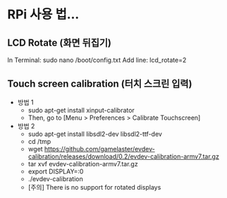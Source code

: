 # RPi 사용 법...


## LCD Rotate (화면 뒤집기)
In Terminal: sudo nano /boot/config.txt
Add line: lcd_rotate=2


## Touch screen calibration (터치 스크린 입력)
- 방법 1
  - sudo apt-get install xinput-calibrator
  - Then, go to [Menu > Preferences > Calibrate Touchscreen]
- 방법 2
  - sudo apt-get install libsdl2-dev libsdl2-ttf-dev
  - cd /tmp
  - wget https://github.com/gamelaster/evdev-calibration/releases/download/0.2/evdev-calibration-armv7.tar.gz
  - tar xvf evdev-calibration-armv7.tar.gz
  - export DISPLAY=:0
  - ./evdev-calibration
  - [주의] There is no support for rotated displays